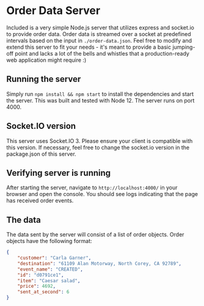 # Order Data Server

Included is a very simple Node.js server that utilizes express and socket.io to provide order data. Order data is streamed over a socket at predefined intervals based on the input in `./order-data.json`. Feel free to modify and extend this server to fit your needs - it's meant to provide a basic jumping-off point and lacks a lot of the bells and whistles that a production-ready web application might require :)

## Running the server

Simply run `npm install && npm start` to install the dependencies and start the server. This was built and tested with Node 12. The server runs on port 4000.

## Socket.IO version

This server uses Socket.IO 3. Please ensure your client is compatible with this version. If necessary, feel free to change the socket.io version in the package.json of this server.

## Verifying server is running

After starting the server, navigate to `http://localhost:4000/` in your browser and open the console. You should see logs indicating that the page has received order events.

## The data

The data sent by the server will consist of a list of order objects. Order objects have the following format:

```json
{
    "customer": "Carla Garner",
    "destination": "61109 Alan Motorway, North Corey, CA 92789",
    "event_name": "CREATED",
    "id": "d0791ce1",
    "item": "Caesar salad",
    "price": 4692,
    "sent_at_second": 6
}
```
